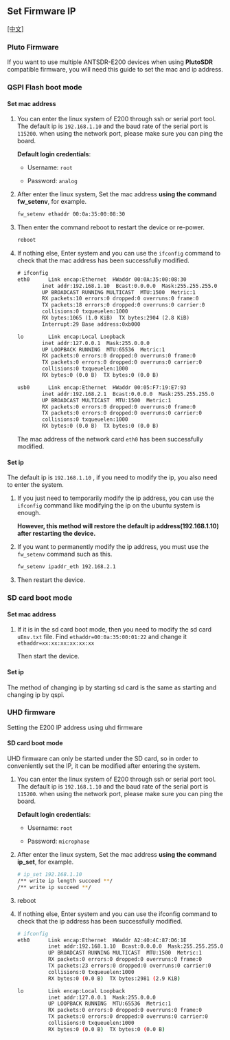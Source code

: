 ## Set Firmware IP

[[中文]](../../../cn/device_and_usage_manual/ANTSDR_E_Series_Module/ANTSDR_E200_Reference_Manual/set_the_iio_firmware_ip.html)


### Pluto Firmware
If you want to use multiple ANTSDR-E200 devices when using **PlutoSDR** compatible firmware, you will need this guide to set the mac and ip address.
### QSPI Flash boot mode
#### Set mac address
1. 
    You can enter the linux system of E200 through ssh or serial port tool. The default ip is `192.168.1.10` and the baud rate of the serial port is `115200`. when using the network port, please make sure you can ping the board. 

    **Default login credentials**:

    - Username: `root`

    - Password: `analog`

2. 
    After enter the linux system, Set the mac address **using the command fw_setenv**, for example.

    ```sh
    fw_setenv ethaddr 00:0a:35:00:08:30
    ```

3. 
    Then enter the command reboot to restart the device or re-power.
    ```sh
    reboot
    ```

4. 
    If nothing else, Enter system and you can use the `ifconfig` command to check that the mac address has been successfully modified.

    ```txt
    # ifconfig 
    eth0      Link encap:Ethernet  HWaddr 00:0A:35:00:08:30  
            inet addr:192.168.1.10  Bcast:0.0.0.0  Mask:255.255.255.0
            UP BROADCAST RUNNING MULTICAST  MTU:1500  Metric:1
            RX packets:10 errors:0 dropped:0 overruns:0 frame:0
            TX packets:18 errors:0 dropped:0 overruns:0 carrier:0
            collisions:0 txqueuelen:1000 
            RX bytes:1065 (1.0 KiB)  TX bytes:2904 (2.8 KiB)
            Interrupt:29 Base address:0xb000 
    
    lo        Link encap:Local Loopback  
            inet addr:127.0.0.1  Mask:255.0.0.0
            UP LOOPBACK RUNNING  MTU:65536  Metric:1
            RX packets:0 errors:0 dropped:0 overruns:0 frame:0
            TX packets:0 errors:0 dropped:0 overruns:0 carrier:0
            collisions:0 txqueuelen:1000 
            RX bytes:0 (0.0 B)  TX bytes:0 (0.0 B)
    
    usb0      Link encap:Ethernet  HWaddr 00:05:F7:19:E7:93  
            inet addr:192.168.2.1  Bcast:0.0.0.0  Mask:255.255.255.0
            UP BROADCAST MULTICAST  MTU:1500  Metric:1
            RX packets:0 errors:0 dropped:0 overruns:0 frame:0
            TX packets:0 errors:0 dropped:0 overruns:0 carrier:0
            collisions:0 txqueuelen:1000 
            RX bytes:0 (0.0 B)  TX bytes:0 (0.0 B)
    
    ```
    The mac address of the network card `eth0` has been successfully modified.

#### Set ip 
The default ip is `192.168.1.10` , if you need to modify the ip, you also need to enter the system.

1. 
    If you just need to temporarily modify the ip address, you can use the `ifconfig` command like modifying the ip on the ubuntu system is enough.

    **However, this method will restore the default ip address(192.168.1.10) after restarting the device.**

2. 
    If you want to permanently modify the ip address, you must use the `fw_setenv` command such as this.
    ```sh
    fw_setenv ipaddr_eth 192.168.2.1
    ```

3. 
    Then restart the device.


### SD card boot mode
#### Set mac address
1. 
    If it is in the sd card boot mode, then you need to modify the sd card `uEnv.txt` file. Find ```ethaddr=00:0a:35:00:01:22``` and change it ```ethaddr=xx:xx:xx:xx:xx:xx```

    Then start the device.


#### Set ip
The method of changing ip by starting sd card is the same as starting and changing ip by qspi.




### UHD firmware

Setting the E200 IP address using uhd firmware

#### SD card boot mode

UHD firmware can only be started under the SD card, so in order to conveniently set the IP, it can be modified after entering the system.

1. You can enter the linux system of E200 through ssh or serial port tool. The default ip is `192.168.1.10` and the baud rate of the serial port is `115200`. when using the network port, please make sure you can ping the board. 

    **Default login credentials**:

    - Username: `root`

    - Password: `microphase`

2. After enter the linux system, Set the mac address **using the command ip_set**, for example.

   ```sh
   # ip_set 192.168.1.10
   /** write ip length succeed **/
   /** write ip succeed **/
   ```

3. reboot

4. If nothing else, Enter system and you can use the ifconfig command to check that the ip address has been successfully modified.

   ```sh
   # ifconfig 
   eth0      Link encap:Ethernet  HWaddr A2:40:4C:87:D6:1E  
             inet addr:192.168.1.10  Bcast:0.0.0.0  Mask:255.255.255.0
             UP BROADCAST RUNNING MULTICAST  MTU:1500  Metric:1
             RX packets:0 errors:0 dropped:0 overruns:0 frame:0
             TX packets:23 errors:0 dropped:0 overruns:0 carrier:0
             collisions:0 txqueuelen:1000 
             RX bytes:0 (0.0 B)  TX bytes:2981 (2.9 KiB)
   
   lo        Link encap:Local Loopback  
             inet addr:127.0.0.1  Mask:255.0.0.0
             UP LOOPBACK RUNNING  MTU:65536  Metric:1
             RX packets:0 errors:0 dropped:0 overruns:0 frame:0
             TX packets:0 errors:0 dropped:0 overruns:0 carrier:0
             collisions:0 txqueuelen:1000 
             RX bytes:0 (0.0 B)  TX bytes:0 (0.0 B)
   
   ```